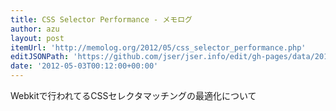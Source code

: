 ```yaml
---
title: CSS Selector Performance - メモログ
author: azu
layout: post
itemUrl: 'http://memolog.org/2012/05/css_selector_performance.php'
editJSONPath: 'https://github.com/jser/jser.info/edit/gh-pages/data/2012/05/index.json'
date: '2012-05-03T00:12:00+00:00'
---
```

Webkitで行われてるCSSセレクタマッチングの最適化について
